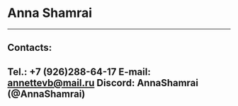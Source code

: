 # Anna Shamrai
---
## Contacts:
**Tel.:** +7 (926)288-64-17
**E-mail:** annettevb@mail.ru
**Discord:** AnnaShamrai (@AnnaShamrai)
---